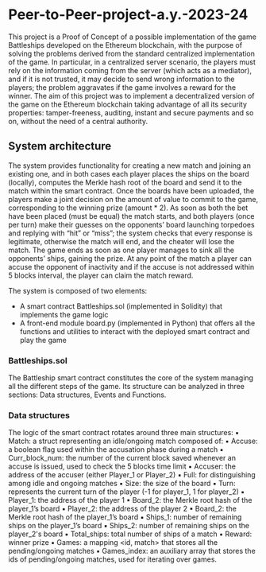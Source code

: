 # Peer-to-Peer-project-a.y.-2023-24

This project is a Proof of Concept of a possible implementation of the game Battleships developed on the
Ethereum blockchain, with the purpose of solving the problems derived from the standard centralized
implementation of the game. In particular, in a centralized server scenario, the players must rely on the
information coming from the server (which acts as a mediator), and if it is not trusted, it may decide to send
wrong information to the players; the problem aggravates if the game involves a reward for the winner.
The aim of this project was to implement a decentralized version of the game on the Ethereum blockchain
taking advantage of all its security properties: tamper-freeness, auditing, instant and secure payments and
so on, without the need of a central authority.

## System architecture
The system provides functionality for creating a new match and joining an existing one, and in both cases each player places the ships on the board (locally), computes the Merkle hash root of the board and send it to the match within the smart contract. Once the boards have been uploaded, the players make a joint decision on the amount of value to commit to the game, corresponding to the winning prize (amount * 2). As soon as both the bet have been placed (must be equal) the match starts, and both players (once per turn) make their guesses on the opponents’ board launching torpedoes and replying with “hit” or “miss”; the system checks that every response is legitimate, otherwise the match will end, and the cheater will lose the match. The game ends as soon as one player manages to sink all the opponents’ ships, gaining the prize. At any point of the match a player can accuse the opponent of inactivity and if the accuse is not addressed
within 5 blocks interval, the player can claim the match reward. 

The system is composed of two elements:
- A smart contract Battleships.sol (implemented in Solidity) that implements the game logic
- A front-end module board.py (implemented in Python) that offers all the functions and utilities to interact with the deployed smart contract and play the game

### Battleships.sol
The Battleship smart contract constitutes the core of the system managing all the different steps of the
game. Its structure can be analyzed in three sections: Data structures, Events and Functions.


### Data structures

The logic of the smart contract rotates around three main structures:
▪ Match: a struct representing an idle/ongoing match composed of:
▪ Accuse: a boolean flag used within the accusation phase during a match
▪ Curr_block_num: the number of the current block saved whenever an accuse is issued, used
to check the 5 blocks time limit
▪ Accuser: the address of the accuser (either Player_1 or Player_2)
▪ Full: for distinguishing among idle and ongoing matches
▪ Size: the size of the board
▪ Turn: represents the current turn of the player (-1 for player_1, 1 for player_2)
▪ Player_1: the address of the player 1
▪ Board_2: the Merkle root hash of the player_1’s board
▪ Player_2: the address of the player 2
▪ Board_2: the Merkle root hash of the player_1’s board
▪ Ships_1: number of remaining ships on the player_1’s board
▪ Ships_2: number of remaining ships on the player_2's board
▪ Total_ships: total number of ships of a match
▪ Reward: winner prize
▪ Games: a mapping <id, match> that stores all the pending/ongoing matches
▪ Games_index: an auxiliary array that stores the ids of pending/ongoing matches, used for iterating
over games.

